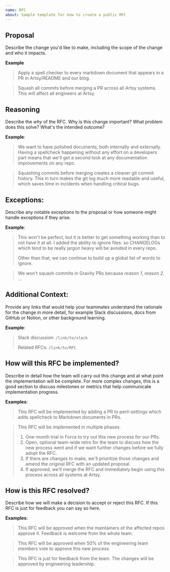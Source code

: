```yaml
---
name: RFC
about: Sample template for how to create a public RFC
---
```


## Proposal

Describe the change you'd like to make, including the scope of the change and who it impacts.

**Example**

> Apply a spell checker to every markdown document that appears in a PR in Artsy/README and our blog.

> Squash all commits before merging a PR across all Artsy systems. This will affect all engineers at Artsy.

## Reasoning

Describe the _why_ of the RFC. Why is this change important? What problem does this solve? What's the intended
outcome?

**Example**:

> We want to have polished documents, both internally and externally. Having a spellcheck happening without any
> effort on a developers part means that we'll get a second look at any documentation improvements on any repo.

> Squashing commits before merging creates a cleaner git commit history. This in turn makes the git log much more
> readable and useful, which saves time in incidents when handling critical bugs.

## Exceptions:

Describe any notable exceptions to the proposal or how someone might handle exceptions if they arise.

**Example**:

> This won't be perfect, but it is better to get something working than to not have it at all. I added the ability
> to ignore files: so CHANGELOGs which tend to be really jargon heavy will be avoided in every repo.
>
> Other than that, we can continue to build up a global list of words to ignore.

> We won't squash commits in Gravity PRs because _reason 1_, _reason 2_, ...

## Additional Context:

Provide any links that would help your teammates understand the rationale for the change in more detail, for
example Slack discussions, docs from GitHub or Notion, or other background learning.

**Example**:

> Slack discussion: `/link/to/slack`
>
> Related RFCs: `/link/to/RFC`

## How will this RFC be implemented?

Describe in detail how the team will carry out this change and at what point the implementation will be complete.
For more complex changes, this is a good section to discuss milestones or metrics that help communicate
implementation progress.

**Examples**:

> This RFC will be implemented by adding a PR to peril-settings which adds spellcheck to Markdown documents in PRs.

> This RFC will be implemented in multiple phases.
>
> 1. One-month trial in Force to try out this new process for our PRs.
> 2. Open, optional team-wide retro for the team to discuss how the new process went and if we want further changes
>    before we fully adopt the RFC.
> 3. If there are changes to make, we'll prioritize those changes and amend the original RFC with an updated
>    proposal.
> 4. If approved, we'll merge the RFC and immediately begin using this process across all systems at Artsy.

## How is this RFC resolved?

Describe how we will make a decision to accept or reject this RFC. If this RFC is just for feedback you can say so
here.

**Examples**:

> This RFC will be approved when the maintainers of the affected repos approve it. Feedback is welcome from the
> whole team.

> This RFC will be approved when 50% of the engineering team members vote to approve this new process.

> This RFC is just for feedback from the team. The changes will be approved by engineering leadership.
